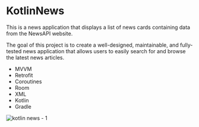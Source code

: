 # KotlinNews

This is a news application that displays a list of news cards containing data from the NewsAPI website. 

The goal of this project is to create a well-designed, maintainable, and fully-tested news application that allows users to easily search for and browse the latest news articles.

- MVVM
- Retrofit
- Coroutines
- Room
- XML
- Kotlin
- Gradle


![kotlin news - 1](https://user-images.githubusercontent.com/86651172/215018947-b41570a6-4a97-4756-b7a1-0627111b4bcb.PNG)
